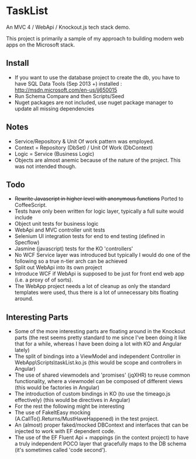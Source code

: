 # TaskList #


An MVC 4 / WebApi / Knockout.js tech stack demo. 

This project is primarily a sample of my approach to building modern web apps on the Microsoft stack.


## Install ##

* If you want to use the database project to create the db, you have to have SQL Data Tools (Sep 2013 +) installed : http://msdn.microsoft.com/en-us/jj650015
 * Run Schema Compare and then Scripts/Seed
* Nuget packages are not included, use nuget package manager to update all missing dependencies

## Notes ##
* Service/Repository & Unit Of work pattern was employed. 
 * Context = Repository (DbSet) / Unit Of Work (DbContext)
 * Logic = Service (Business Logic)
*	Objects are almost anemic because of the nature of the project. This was not intended though.

## Todo ##
* ~~Rewrite Javascript in higher level with anonymous functions~~ Ported to CoffeeScript.
* Tests have only been written for logic layer, typically a full suite would include
 * Object unit tests for business logic
 * WebApi and MVC controller unit tests
 * Selenium UI integration tests for end to end testing (defined in Specflow)
 * Jasmine (javascript) tests for the KO 'controllers'
* No WCF Service layer was introduced but typically I would do one of the following so a true n-tier arch can be achieved
 * Split out WebApi into its own project
 * Introduce WCF if WebApi is supposed to be just for front end web app (i.e. a proxy of of sorts).
* The WebApp project needs a lot of cleanup as only the standard templates were used, thus there is a lot of unnecessary bits floating around.

## Interesting Parts ##
* Some of the more interesting parts are floating around in the Knockout parts (the rest seems pretty standard to me since I've been doing it like that for a while, whereas I have been doing a lot with KO and Angular lately)
 * The split of bindings into a ViewModel and independent Controller in WebApp\Scripts\taskList.ko.js (this would be scope and controllers in Angular)
 * The use of shared viewmodels and 'promises' (jqXHR) to reuse common functionality, where a viewmodel can be composed of different views (this would be factories in Angular)
 * The introduction of custom bindings  in KO (to use the timeago.js effectively) (this would be directives in Angular)
* For the rest the following might be interesting
 * The use of FakeItEasy mocking (A.CallTo().Returns/MustHaveHappened) in the test project.
 * An (almost) proper faked/mocked DBContext and interfaces that can be injected to work with EF dependent code. 
 * The use of the EF Fluent Api + mappings (in the context project) to have a truly independent POCO layer that gracefully maps to the DB schema (it's sometimes called 'code second').

